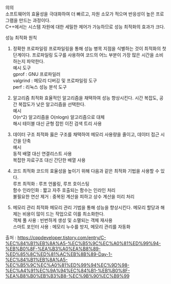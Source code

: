 
의의<br/>
소프트웨어의 효율성을 극대화하여 더 빠르고, 자원 소모가 적으며 반응성이 높은 프로그램을 만드는 과정이다.<br/>
C++에서는 시스템 자원에 대한 세밀한 제어가 가능하므로 성능 최적화의 효과가 크다.<br/>

성능 최적화 원칙<br/>
1. 정확한 프로파일링
프로파일링을 통해 성능 병목 지점을 식별하는 것이 최적화의 첫 단계이다. 프로파일링 도구를 사용하여 코드의 어느 부분이 가장 많은 시간을 소비하는지 파악한다.<br/>
예시 도구<br/>
gprof : GNU 프로파일러<br/>
valgrind : 메모리 디버깅 및 프로파일링 도구<br/>
perf : 리눅스 성능 분석 도구<br/>

3. 알고리즘 최적화
효율적인 알고리즘을 채택하여 성능 향상시킨다. 시간 복잡도, 공간 복잡도가 낮은 알고리즘을 선택한다.<br/>
예시<br/>
O(n^2) 알고리즘을 O(nlogn) 알고리즘으로 대체<br/>
해시 테이블 대신 균형 잡힌 이진 검색 트리 사용<br/>

4. 데이터 구조 최적화
옳은 구조를 채택하여 메모리 사용량을 줄이고, 데이터 접근 시간을 단축<br/>
예시<br/>
동적 배열 대신 연결리스트 사용<br/>
복잡한 자료구조 대신 간단한 배열 사용<br/>

5. 코드 최적화
코드의 효율성을 높이기 위해 다음과 같은 최적화 기법을 사용할 수 있다.<br/>
루프 최적화 : 루프 언롤링, 루프 호이스팅<br/>
함수 인라인화 : 짧고 자주 호출되는 함수는 인라인 처리<br/>
불필요한 연산 제거 : 중복된 계산을 피하고 상수 계산을 미리 처리<br/>

6. 메모리 관리 최적화
메모리 관리 기법을 통해 성능을 향상시킨다. 메모리 할당과 해제는 비용이 많이 드는 작업으로 이를 최소화한다.<br/>
객체 풀 사용 : 빈번하게 생성 및 소멸되는 객체 재사용<br/>
스마트 포인터 사용 : 메모리 누수를 방지, 메모리 관리를 자동화<br/>


출처 : https://cppdeveloper.tistory.com/entry/C-%EC%84%B1%EB%8A%A5-%EC%B5%9C%EC%A0%81%ED%99%94-%EB%B0%8F-%EA%B3%A0%EA%B8%89-%ED%85%8C%ED%81%AC%EB%8B%89-Day-1-%EC%84%B1%EB%8A%A5-%EC%B5%9C%EC%A0%81%ED%99%94%EC%9D%98-%EC%A4%91%EC%9A%94%EC%84%B1-%EB%B0%8F-%EA%B8%B0%EB%B3%B8-%EC%9B%90%EC%B9%99
